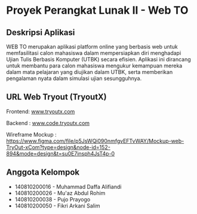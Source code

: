 # Proyek Perangkat Lunak II - Web TO

## Deskripsi Aplikasi
WEB TO merupakan aplikasi platform online yang berbasis web untuk memfasilitasi calon mahasiswa dalam mempersiapkan diri menghadapi Ujian Tulis Berbasis Komputer (UTBK) secara efisien. Aplikasi ini dirancang untuk membantu para calon mahasiswa mengukur kemampuan mereka dalam mata pelajaran yang diujikan dalam UTBK, serta memberikan pengalaman nyata dalam simulasi ujian sesungguhnya.

## URL Web Tryout (TryoutX)
Frontend: www.tryoutx.com
  
  Backend : www.code.tryoutx.com

  Wireframe Mockup : https://www.figma.com/file/p5JsWQi090nmfgvEFTvWAY/Mockup-web-TryOut-xCom?type=design&node-id=152-894&mode=design&t=su0E7insph4JsT4p-0

## Anggota Kelompok
- 140810200016 - Muhammad Daffa Alifiandi
- 140810200026 - Mu'az Abdul Rohim
- 140810200038 - Pujo Prayogo
- 140810200050 - Fikri Arkani Salim
